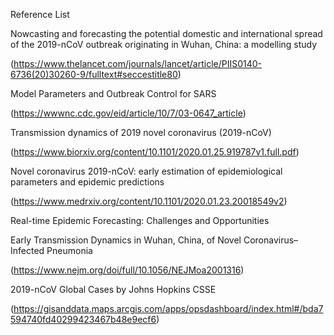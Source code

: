 Reference List

Nowcasting and forecasting the potential domestic and international spread of the 2019-nCoV outbreak originating in Wuhan, China: a modelling study

(https://www.thelancet.com/journals/lancet/article/PIIS0140-6736(20)30260-9/fulltext#seccestitle80)

Model Parameters and Outbreak Control for SARS

(https://wwwnc.cdc.gov/eid/article/10/7/03-0647_article)

Transmission dynamics of 2019 novel coronavirus (2019-nCoV)

(https://www.biorxiv.org/content/10.1101/2020.01.25.919787v1.full.pdf)

Novel coronavirus 2019-nCoV: early estimation of epidemiological parameters and epidemic predictions

(https://www.medrxiv.org/content/10.1101/2020.01.23.20018549v2)

Real-time Epidemic Forecasting: Challenges and Opportunities

Early Transmission Dynamics in Wuhan, China, of Novel Coronavirus–Infected Pneumonia

(https://www.nejm.org/doi/full/10.1056/NEJMoa2001316)

2019-nCoV Global Cases by Johns Hopkins CSSE

(https://gisanddata.maps.arcgis.com/apps/opsdashboard/index.html#/bda7594740fd40299423467b48e9ecf6)